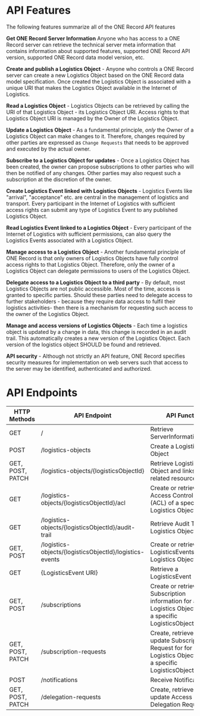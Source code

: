 # API Features
The following features summarize all of the ONE Record API features

**Get ONE Record Server Information** Anyone who has access to a ONE Record server can retrieve the technical server meta information that contains information about supported features, supported ONE Record API version, supported ONE Record data model version, etc.

**Create and publish a Logistics Object** - Anyone who controls a ONE Record server can create a new Logistics Object based on the ONE Record data model specification. Once created the Logistics Object is associated with a unique URI that makes the Logistics Object available in the Internet of Logistics.

**Read a Logistics Object** - Logistics Objects can be retrieved by calling the URI of that Logistics Object - its Logistics Object URI. Access rights to that Logistics Object URI is managed by the Owner of the Logistics Object.

**Update a Logistics Object** - As a fundamental principle, _only_ the Owner of a Logistics Object can make changes to it. Therefore, changes required by other parties are expressed as `Change Requests` that needs to be approved and executed by the actual owner.

**Subscribe to a Logistics Object for updates** - Once a Logistics Object has been created, the owner can propose subscriptions to other parties who will then be notified of any changes. Other parties may also request such a subscription at the discretion of the owner.

**Create Logistics Event linked with Logistics Objects** - Logistics Events like "arrival", "acceptance" etc. are central in the management of logistics and transport. Every participant in the Internet of Logistics with sufficient access rights can submit any type of Logistics Event to any published Logistics Object.

**Read Logistics Event linked to a Logistics Object** - Every participant of the Internet of Logistics with sufficient permissions, can also query the Logistics Events associated with a Logistics Object.

**Manage access to a Logistics Object** - Another fundamental principle of ONE Record is that only owners of Logistics Objects have fully control access rights to that Logistics Object. Therefore, only the owner of a Logistics Object can delegate permissions to users of the Logistics Object.

**Delegate access to a Logistics Object to a third party** - By default, most Logistics Objects are not public accessible. Most of the time, access is granted to specific parties. Should these parties need to delegate access to further stakeholders - because they require data access to fulfil their logistics activities- then there is a mechanism for requesting such access to the owner of the Logistics Object.

**Manage and access versions of Logistics Objects** - Each time a logistics object is updated by a change in data, this change is recorded in an audit trail. This automatically creates a new version of the Logistics Object. Each version of the logistics object SHOULD be found and retrieved.

**API security** - Although not strictly an API feature, ONE Record specifies security measures for implementation on web servers such that access to the server may be identified, authenticated and authorized.

# API Endpoints

| HTTP Methods     | API Endpoint       | API Function                           |
| ---------------- | -------------------------------------- |   -------- |
| GET              | /                  | Retrieve ServerInformation             |
| POST             | /logistics-objects                     | Create a Logistics Object               |
| GET, POST, PATCH | /logistics-objects/{logisticsObjectId}                  | Retrieve Logistics Object and links to related resources                       |
| GET              | /logistics-objects/{logisticsObjectId}/acl              | Create or retrieve Access Control List (ACL) of a specific Logistics Object    |
| GET              | /logistics-objects/{logisticsObjectId}/audit-trail      | Retrieve Audit Trail of a Logistics Object                 |
| GET, POST        | /logistics-objects/{logisticsObjectId}/logistics-events | Create or retrieve LogisticsEvents to a Logistics Object                       |
| GET              | {LogisticsEvent URI}                  | Retrieve a LogisticsEvent              |
| GET, POST        | /subscriptions     | Create or retrieve Subscription information for a Logistics Object type or a specific LogisticsObjectIdentifier          |
| GET, POST, PATCH | /subscription-requests                 | Create, retrieve, or update Subscription Request for for a Logistics Object type or a specific LogisticsObjectIdentifier |
| POST             | /notifications     | Receive Notifications                  |
| GET, POST, PATCH | /delegation-requests                   | Create, retrieve, or update Access Delegation Request      |
